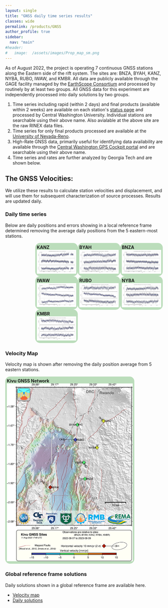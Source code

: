 ```yaml
---
layout: single
title: "GNSS daily time series results"
classes: wide
permalink: /products/GNSS
author_profile: true
sidebar:
  nav: "main"
#header:
#   image:  /assets/images/Prop_map_sm.png
---
```


<style>  
.floatauto  {
    width: 23%;
    padding: 5px 5px 5px 5px;
    overflow: auto;
    border-radius: 5%;
}
.Bigbox {
    background-color:#bdb;
    width: 80%;
    padding: 5px 5px 5px 5px;
    float: left;
    overflow: auto;
    border-radius: 15px;
}
.box {
    background-color:#bdb;
    width: 25%;
    padding: 5px 5px 5px 5px;
    float: right;
    overflow: auto;
    border-radius: 15px;
}
.clear::after {
    content:"";
    clear:both;
    display:table;
}
</style>


As of August 2022, the project is operating 7 continuous GNSS stations along the Eastern side of the rift system. The sites are: BNZA, BYAH, KANZ, NYBA, RUBO, IWAW, and KMBR.  All data are publicly available through the GAGE facility managed by the [EarthScope Consortium](https://www.earthscope.org) and processed by routinely by at least two groups.  All GNSS data for this experiment are independently processed into daily solutions by two groups.

 1. Time series including rapid (within 2 days) and final products (available within 2 weeks) are available on each station's [status page](https://www.unavco.org/instrumentation/networks/status/pi/overview/IWAW) and processed by Central Washington University. Individual stations are searchable using their above name. Also avialable at the above site are the raw RINEX data files.
 2. Time series for only final products processed are available at the [University of Nevada-Reno](http://geodesy.unr.edu/PlugNPlayPortal.php).
 1. High-Rate GNSS data, primarily useful for identifying data availability are available through the [Central Washington GPS Cockpit portal](http://www.geodesy.cwu.edu/realtime/data/) and are searchable using their above name.
 1. Time series and rates are further analyzed by Georgia Tech and are shown below. 

## The GNSS Velocities:
We utilize these results to calculate station velocities and displacement, and will use them for subsequent characterization of source processes.  Results are updated daily.

### Daily time series
Below are daily positions and errors showing in a local reference frame determined removing the average daily positions from the 5 eastern-most stations.
<div class="clear">
   <div class="box"> <b>BNZA</b><a href="https://raw.githubusercontent.com/avnewman/KivuGNSS/main/plots/TS/Common/BNZA_TS_Common.png"><img src="https://raw.githubusercontent.com/avnewman/KivuGNSS/main/plots/TS/Common/small/BNZA_TS_Common_sm.png" alt="BNZA" ></a></div>
   <div class="box"> <b>BYAH</b><a href="https://raw.githubusercontent.com/avnewman/KivuGNSS/main/plots/TS/Common/BYAH_TS_Common.png"><img src="https://raw.githubusercontent.com/avnewman/KivuGNSS/main/plots/TS/Common/small/BYAH_TS_Common_sm.png" alt="BYAH" ></a></div>
   <div class="box"> <b>KANZ</b><a href="https://raw.githubusercontent.com/avnewman/KivuGNSS/main/plots/TS/Common/KANZ_TS_Common.png"><img src="https://raw.githubusercontent.com/avnewman/KivuGNSS/main/plots/TS/Common/small/KANZ_TS_Common_sm.png" alt="KANZ" ></a></div>
   <div class="box"> <b>NYBA</b><a href="https://raw.githubusercontent.com/avnewman/KivuGNSS/main/plots/TS/Common/NYBA_TS_Common.png"><img src="https://raw.githubusercontent.com/avnewman/KivuGNSS/main/plots/TS/Common/small/NYBA_TS_Common_sm.png" alt="NYBA" ></a></div>
   <div class="box"> <b>RUBO</b><a href="https://raw.githubusercontent.com/avnewman/KivuGNSS/main/plots/TS/Common/RUBO_TS_Common.png"><img src="https://raw.githubusercontent.com/avnewman/KivuGNSS/main/plots/TS/Common/small/RUBO_TS_Common_sm.png" alt="RUBO" ></a></div>
   <div class="box"> <b>IWAW</b><a href="https://raw.githubusercontent.com/avnewman/KivuGNSS/main/plots/TS/Common/IWAW_TS_Common.png"><img src="https://raw.githubusercontent.com/avnewman/KivuGNSS/main/plots/TS/Common/small/IWAW_TS_Common_sm.png" alt="IWAW" ></a></div>
   <div class="box"> <b>KMBR</b><a href="https://raw.githubusercontent.com/avnewman/KivuGNSS/main/plots/TS/Common/KMBR_TS_Common.png"><img src="https://raw.githubusercontent.com/avnewman/KivuGNSS/main/plots/TS/Common/small/KMBR_TS_Common_sm.png" alt="KMBR" ></a></div>
</div>

### Velocity Map
Velocity map is shown after removing the daily position average from 5 eastern stations.
<div class="clear">
   <div class="Bigbox"> <b>Kivu GNSS Network</b>
   <a href="https://raw.githubusercontent.com/avnewman/KivuGNSS/main/plots/KIVU_GNSS_common.png">
   <img src="https://raw.githubusercontent.com/avnewman/KivuGNSS/main/plots/KIVU_GNSS_common_sm.png" alt="KIVU GNSS velocities"></a></div>
</div>

### Global reference frame solutions
Daily solutions shown in a global reference frame are available here.  

* [Velocity map](https://raw.githubusercontent.com/avnewman/KivuGNSS/main/plots/KIVU_GNSS_sm.png)
* [Daily solutions](https://github.com/avnewman/KivuGNSS/tree/main/plots/TS/small)